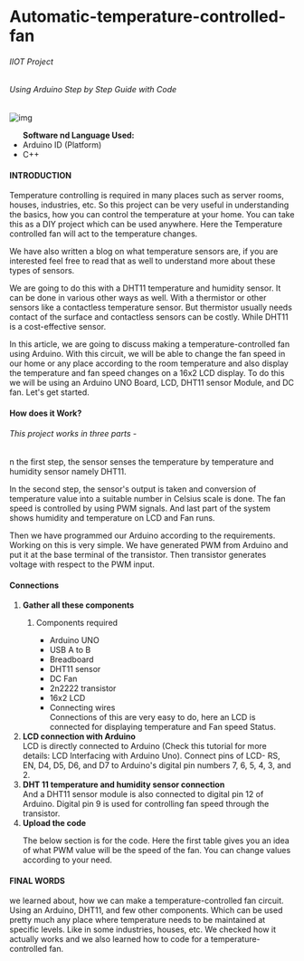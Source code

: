 # Automatic-temperature-controlled-fan
<h6> IIOT Project </h6>
<h6> Using Arduino Step by Step Guide with Code</h6>
<img src="https://robu.in/wp-content/uploads/2021/02/ckt2-1024x683.jpg" alt="img">
<ul><b>Software nd Language Used:</b>
<li> Arduino ID (Platform)</li>
<li> C++ </li>
  </ul>
<h4> INTRODUCTION </h4>
<P>Temperature controlling is required in many places such as server rooms, houses, industries, etc. So this project can be very useful in understanding the basics, how you can control the temperature at your home. You can take this as a DIY project which can be used anywhere. Here the Temperature controlled fan will act to the temperature changes.</P>

<P>We have also written a blog on what temperature sensors are, if you are interested feel free to read that as well to understand more about these types of sensors.</P>

<P>We are going to do this with a DHT11 temperature and humidity sensor. It can be done in various other ways as well. With a thermistor or other sensors like a contactless temperature sensor. But thermistor usually needs contact of the surface and contactless sensors can be costly. While DHT11 is a cost-effective sensor.</P>

<P>In this article, we are going to discuss making a temperature-controlled fan using Arduino. With this circuit, we will be able to change the fan speed in our home or any place according to the room temperature and also display the temperature and fan speed changes on a 16x2 LCD display. To do this we will be using an Arduino UNO Board, LCD, DHT11 sensor Module, and DC fan. Let's get started.</P>

<H4>How does it Work? </H4>

<H6>This project works in three parts -</H6>
<P>n the first step, the sensor senses the temperature by temperature and humidity sensor namely DHT11.</P>

<P>In the second step, the sensor's output is taken and conversion of temperature value into a suitable number in Celsius scale is done. The fan speed is controlled by using PWM signals. And last part of the system shows humidity and temperature on LCD and Fan runs.</P>

<P>Then we have programmed our Arduino according to the requirements. Working on this is very simple. We have generated PWM from Arduino and put it at the base terminal of the transistor. Then transistor generates voltage with respect to the PWM input.</P>

<H4>Connections</H4>

<OL> <LI><B>  Gather all these components</B></LI>
<OL>
  <LI>  Components required</LI>
   <UL>
        
<LI>Arduino UNO</LI>
<LI>USB A to B</LI>
<LI>Breadboard</LI>
<LI>DHT11 sensor</LI>
<LI>DC Fan</LI>
<LI>2n2222 transistor</LI>
<LI>16x2 LCD</LI>
<LI>Connecting wires</LI>
Connections of this are very easy to do, here an LCD is connected for displaying temperature and Fan speed Status.
</UL></OL>
<LI><B>LCD connection with Arduino</B></LI>
LCD is directly connected to Arduino (Check this tutorial for more details: LCD Interfacing with Arduino Uno). Connect pins of LCD- RS, EN, D4, D5, D6, and D7 to Arduino's digital pin numbers 7, 6, 5, 4, 3, and 2.
<LI><B> DHT 11 temperature and humidity sensor connection</B></LI>
And a DHT11 sensor module is also connected to digital pin 12 of Arduino. Digital pin 9 is used for controlling fan speed through the transistor.
<IMG-SRC="https://robu.in/wp-content/uploads/2021/02/circuit-1024x576.png" ALT="CIRCUIT DIAGRAM">
  <LI><B> Upload the code </B></LI>

The below section is for the code. Here the first table gives you an idea of what PWM value will be the speed of the fan. You can change values according to your need.
</OL>
<H4> FINAL WORDS</H4>
<P> we learned about, how we can make a temperature-controlled fan circuit. Using an Arduino, DHT11, and few other components. Which can be used pretty much any place where temperature needs to be maintained at specific levels. Like in some industries, houses, etc. We checked how it actually works and we also learned how to code for a temperature-controlled fan.</P>


